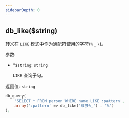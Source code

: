 ```yaml
---
sidebarDepth: 0
---
```


## db_like($string)

转义在 `LIKE` 模式中作为通配符使用的字符(`%` `_` `\`)。

参数:
- <span class="required">*</span>`$string`: `string`

  `LIKE` 查询子句。

返回值: `string`


```php
db_query(
    'SELECT * FROM person WHERE name LIKE :pattern',
    array(':pattern' => db_like('维多%_') . '%')
);
```
